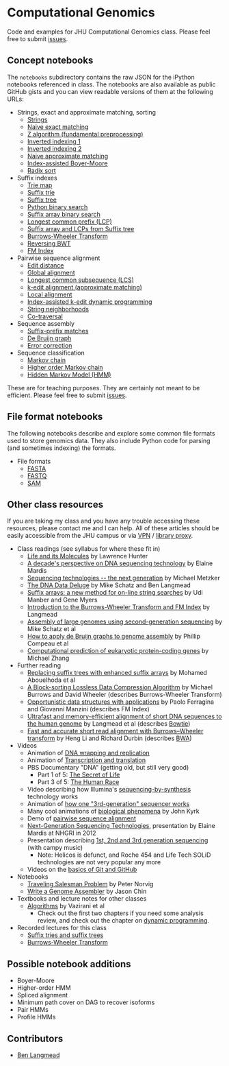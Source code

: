 Computational Genomics
======================

Code and examples for JHU Computational Genomics class.  Please feel free to submit [issues].

[issues]: https://github.com/BenLangmead/comp-genomics-class/issues

Concept notebooks
-----------------

The `notebooks` subdirectory contains the raw JSON for the iPython notebooks referenced in class.  The notebooks are also available as public GitHub gists and you can view readable versions of them at the following URLs:

* Strings, exact and approximate matching, sorting
    * [Strings](http://nbviewer.ipython.org/github/BenLangmead/comp-genomics-class/blob/master/notebooks/CG_StringBasics.ipynb)
    * [Naive exact matching](http://nbviewer.ipython.org/github/BenLangmead/comp-genomics-class/blob/master/notebooks/CG_Naive.ipynb)
    * [Z algorithm (fundamental preprocessing)](http://nbviewer.ipython.org/github/BenLangmead/comp-genomics-class/blob/master/notebooks/CG_ZAlgorithm.ipynb)
    * [Inverted indexing 1](http://nbviewer.ipython.org/github/BenLangmead/comp-genomics-class/blob/master/notebooks/CG_InvertedIndex1.ipynb)
    * [Inverted indexing 2](http://nbviewer.ipython.org/github/BenLangmead/comp-genomics-class/blob/master/notebooks/CG_InvertedIndex2.ipynb)
    * [Naive approximate matching](http://nbviewer.ipython.org/github/BenLangmead/comp-genomics-class/blob/master/notebooks/CG_NaiveApprox.ipynb)
    * [Index-assisted Boyer-Moore](http://nbviewer.ipython.org/github/BenLangmead/comp-genomics-class/blob/master/notebooks/CG_BoyerMooreApprox.ipynb)
    * [Radix sort](http://nbviewer.ipython.org/gist/BenLangmead/cf7f0ad2022a3f49c1bc)
* Suffix indexes
    * [Trie map](http://nbviewer.ipython.org/github/BenLangmead/comp-genomics-class/blob/master/notebooks/CG_TrieMap.ipynb)
    * [Suffix trie](http://nbviewer.ipython.org/github/BenLangmead/comp-genomics-class/blob/master/notebooks/CG_SuffixTrie.ipynb)
    * [Suffix tree](http://nbviewer.ipython.org/github/BenLangmead/comp-genomics-class/blob/master/notebooks/CG_SuffixTree.ipynb)
    * [Python binary search](http://nbviewer.ipython.org/github/BenLangmead/comp-genomics-class/blob/master/notebooks/CG_Bisect.ipynb)
    * [Suffix array binary search](http://nbviewer.ipython.org/github/BenLangmead/comp-genomics-class/blob/master/notebooks/CG_BinarySearchSA.ipynb)
    * [Longest common prefix (LCP)](http://nbviewer.ipython.org/github/BenLangmead/comp-genomics-class/blob/master/notebooks/CG_LCP_from_LCP1.ipynb)
    * [Suffix array and LCPs from Suffix tree](http://nbviewer.ipython.org/github/BenLangmead/comp-genomics-class/blob/master/notebooks/CG_SuffixTreeToSALcp.ipynb)
    * [Burrows-Wheeler Transform](http://nbviewer.ipython.org/github/BenLangmead/comp-genomics-class/blob/master/notebooks/CG_BWT_SimpleBuild.ipynb)
    * [Reversing BWT](http://nbviewer.ipython.org/github/BenLangmead/comp-genomics-class/blob/master/notebooks/CG_BWT_Reverse.ipynb)
    * [FM Index](http://nbviewer.ipython.org/github/BenLangmead/comp-genomics-class/blob/master/notebooks/CG_FmIndex.ipynb)
* Pairwise sequence alignment
    * [Edit distance](http://nbviewer.ipython.org/6894694)
    * [Global alignment](http://nbviewer.ipython.org/6895625)
    * [Longest common subsequence (LCS)](http://nbviewer.ipython.org/7452174)
    * [k-edit alignment (approximate matching)](http://nbviewer.ipython.org/7452696)
    * [Local alignment](http://nbviewer.ipython.org/6994170)
    * [Index-assisted k-edit dynamic programming](http://nbviewer.ipython.org/7011945)
    * [String neighborhoods](http://nbviewer.ipython.org/7012233)
    * [Co-traversal](http://nbviewer.ipython.org/7438200)
* Sequence assembly
    * [Suffix-prefix matches](http://nbviewer.ipython.org/7089885)
    * [De Bruijn graph](http://nbviewer.ipython.org/7237207)
    * [Error correction](http://nbviewer.ipython.org/7339417)
* Sequence classification
    * [Markov chain](http://nbviewer.ipython.org/7413873)
    * [Higher order Markov chain](http://nbviewer.ipython.org/7468937)
    * [Hidden Markov Model (HMM)](http://nbviewer.ipython.org/7460513)

These are for teaching purposes.  They are certainly not meant to be efficient.  Please feel free to submit [issues].

File format notebooks
---------------------

The following notebooks describe and explore some common file formats used to store genomics data.  They also include Python code for parsing (and sometimes indexing) the formats.

* File formats
    * [FASTA](http://nbviewer.ipython.org/github/BenLangmead/comp-genomics-class/blob/master/notebooks/FASTA.ipynb)
    * [FASTQ](http://nbviewer.ipython.org/github/BenLangmead/comp-genomics-class/blob/master/notebooks/FASTQ.ipynb)
    * [SAM](http://nbviewer.ipython.org/github/BenLangmead/comp-genomics-class/blob/master/notebooks/SAM.ipynb)

Other class resources
---------------------

If you are taking my class and you have any trouble accessing these resources, please contact me and I can help.  All of these articles should be easily accessible from the JHU campus or via [VPN](http://portalcontent.johnshopkins.edu/sslvpn/JHConnect-FAQ.html) / [library proxy](http://old.library.jhu.edu/services/computing/proxyfaqs.html).

* Class readings (see syllabus for where these fit in)
    * [Life and its Molecules](http://www.aaai.org/ojs/index.php/aimagazine/article/view/1744) by Lawrence Hunter
    * [A decade's perspective on DNA sequencing technology](http://www.nature.com/nature/journal/v470/n7333/full/nature09796.html) by Elaine Mardis
    * [Sequencing technologies -- the next generation](http://www.nature.com/nrg/journal/v11/n1/full/nrg2626.html) by Michael Metzker
    * [The DNA Data Deluge](http://spectrum.ieee.org/biomedical/devices/the-dna-data-deluge) by Mike Schatz and Ben Langmead
    * [Suffix arrays: a new method for on-line string searches](http://dl.acm.org/citation.cfm?id=320218) by Udi Manber and Gene Myers
    * [Introduction to the Burrows-Wheeler Transform and FM Index](http://www.cs.jhu.edu/~langmea/resources/bwt_fm.pdf) by Langmead
    * [Assembly of large genomes using second-generation sequencing](http://genome.cshlp.org/content/20/9/1165.long) by Mike Schatz et al
    * [How to apply de Bruijn graphs to genome assembly](http://www.nature.com/nbt/journal/v29/n11/full/nbt.2023.html) by Phillip Compeau et al
    * [Computational prediction of eukaryotic protein-coding genes](http://www.nature.com/nrg/journal/v3/n9/execsumm/nrg890.html) by Michael Zhang
* Further reading
    * [Replacing suffix trees with enhanced suffix arrays](http://www.sciencedirect.com/science/article/pii/S1570866703000650) by Mohamed Abouelhoda et al
    * [A Block-sorting Lossless Data Compression Algorithm](http://www.cs.jhu.edu/~langmea/resources/burrows_wheeler.pdf) by Michael Burrows and David Wheeler (describes Burrows-Wheeler Transform)
    * [Opportunistic data structures with applications](http://ieeexplore.ieee.org/xpl/login.jsp?tp=&arnumber=892127) by Paolo Ferragina and Giovanni Manzini (describes FM Index)
    * [Ultrafast and memory-efficient alignment of short DNA sequences to the human genome](http://www.cs.jhu.edu/~langmea/resources/bowtie.pdf) by Langmead et al (describes [Bowtie])
    * [Fast and accurate short read alignment with Burrows–Wheeler transform](http://bioinformatics.oxfordjournals.org/content/25/14/1754.long) by Heng Li and Richard Durbin (describes [BWA])
* Videos
    * Animation of [DNA wrapping and replication](http://www.youtube.com/watch?v=bW5JnYZImJA)
    * Animation of [Transcription and translation](http://www.youtube.com/watch?v=41_Ne5mS2ls)
    * PBS Documentary "DNA" (getting old, but still very good)
        * Part 1 of 5: [The Secret of Life](http://www.youtube.com/watch?v=d7ET4bbkTm0)
        * Part 3 of 5: [The Human Race](http://www.youtube.com/watch?v=kpoziqXldJM)
    * Video describing how Illumina's [sequencing-by-synthesis](http://www.youtube.com/watch?v=l99aKKHcxC4) technology works
    * Animation of [how one "3rd-generation" sequencer works](http://www.youtube.com/watch?v=NHCJ8PtYCFc)
    * Many cool animations of [biological phenomena](http://www.johnkyrk.com/) by John Kyrk
    * Demo of [pairwise sequence alignment](http://www.cs.umd.edu/class/fall2011/cmsc423/demos/align.html)
    * [Next-Generation Sequencing Technologies](http://www.youtube.com/watch?v=PMIF6zUeKko&list=PLDf6yd9adZftalG4tSxBvSYJ-QQc1Cn6h), presentation by Elaine Mardis at NHGRI in 2012
    * Presentation describing [1st, 2nd and 3rd generation sequencing](http://www.youtube.com/watch?v=_ApDinCBt8g) (with campy music)
        * Note: Helicos is defunct, and Roche 454 and Life Tech SOLiD technologies are not very popular any more
    * Videos on the [basics of Git and GitHub](http://www.dataschool.io/git-and-github-videos-for-beginners/)
* Notebooks
    * [Traveling Salesman Problem](http://nbviewer.ipython.org/url/norvig.com/ipython/TSPv3.ipynb) by Peter Norvig
    * [Write a Genome Assembler](http://nbviewer.ipython.org/urls/raw.github.com/cschin/Write_A_Genome_Assembler_With_IPython/master/Write_An_Assembler.ipynb) by Jason Chin
* Textbooks and lecture notes for other classes
    * [Algorithms](http://www.cs.berkeley.edu/~vazirani/algorithms/) by Vazirani et al
        * Check out the first two chapters if you need some analysis review, and check out the chapter on [dynamic programming](http://www.cs.berkeley.edu/~vazirani/algorithms/chap6.pdf).
* Recorded lectures for this class
    * [Suffix tries and suffix trees](https://www.youtube.com/watch?v=hLsrPsFHPcQ)
    * [Burrows-Wheeler Transform](https://www.youtube.com/watch?v=4n7NPk5lwbI)

[Bowtie]: http://bowtie-bio.sourceforge.net/index.shtml
[BWA]: http://bio-bwa.sourceforge.net

Possible notebook additions
---------------------------

* Boyer-Moore
* Higher-order HMM
* Spliced alignment
* Minimum path cover on DAG to recover isoforms
* Pair HMMs
* Profile HMMs

Contributors
------------

* [Ben Langmead]

[Ben Langmead]: http://www.cs.jhu.edu/~langmea/index.shtml

